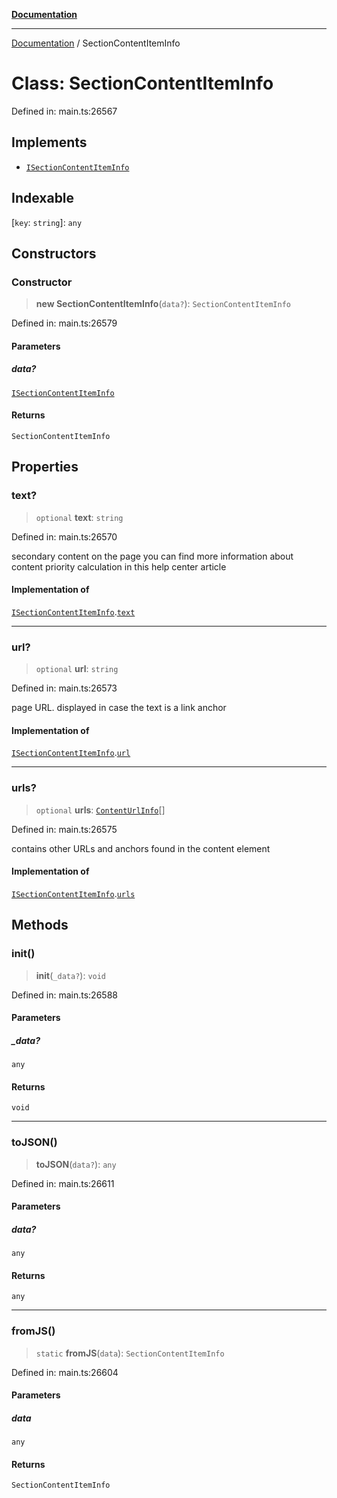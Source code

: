 [**Documentation**](../README.md)

***

[Documentation](../README.md) / SectionContentItemInfo

# Class: SectionContentItemInfo

Defined in: main.ts:26567

## Implements

- [`ISectionContentItemInfo`](../interfaces/ISectionContentItemInfo.md)

## Indexable

\[`key`: `string`\]: `any`

## Constructors

### Constructor

> **new SectionContentItemInfo**(`data?`): `SectionContentItemInfo`

Defined in: main.ts:26579

#### Parameters

##### data?

[`ISectionContentItemInfo`](../interfaces/ISectionContentItemInfo.md)

#### Returns

`SectionContentItemInfo`

## Properties

### text?

> `optional` **text**: `string`

Defined in: main.ts:26570

secondary content on the page
you can find more information about content priority calculation in this help center article

#### Implementation of

[`ISectionContentItemInfo`](../interfaces/ISectionContentItemInfo.md).[`text`](../interfaces/ISectionContentItemInfo.md#text)

***

### url?

> `optional` **url**: `string`

Defined in: main.ts:26573

page URL.
displayed in case the text is a link anchor

#### Implementation of

[`ISectionContentItemInfo`](../interfaces/ISectionContentItemInfo.md).[`url`](../interfaces/ISectionContentItemInfo.md#url)

***

### urls?

> `optional` **urls**: [`ContentUrlInfo`](ContentUrlInfo.md)[]

Defined in: main.ts:26575

contains other URLs and anchors found in the content element

#### Implementation of

[`ISectionContentItemInfo`](../interfaces/ISectionContentItemInfo.md).[`urls`](../interfaces/ISectionContentItemInfo.md#urls)

## Methods

### init()

> **init**(`_data?`): `void`

Defined in: main.ts:26588

#### Parameters

##### \_data?

`any`

#### Returns

`void`

***

### toJSON()

> **toJSON**(`data?`): `any`

Defined in: main.ts:26611

#### Parameters

##### data?

`any`

#### Returns

`any`

***

### fromJS()

> `static` **fromJS**(`data`): `SectionContentItemInfo`

Defined in: main.ts:26604

#### Parameters

##### data

`any`

#### Returns

`SectionContentItemInfo`
